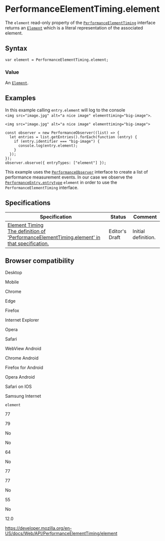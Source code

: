 # PerformanceElementTiming.element

The `element` read-only property of the [`PerformanceElementTiming`](../performanceelementtiming) interface returns an [`Element`](../element) which is a literal representation of the associated element.

## Syntax

    var element = PerformanceElementTiming.element;

### Value

An [`Element`](../element).

## Examples

In this example calling `entry.element` will log to the console  
`<img src="image.jpg" alt="a nice image" elementtiming="big-image">`.

    <img src="image.jpg" alt="a nice image" elementtiming="big-image">

    const observer = new PerformanceObserver((list) => {
      let entries = list.getEntries().forEach(function (entry) {
        if (entry.identifier === "big-image") {
          console.log(entry.element);
        }
      });
    });
    observer.observe({ entryTypes: ["element"] });

This example uses the [`PerformanceObserver`](../performanceobserver) interface to create a list of performance measurement events. In our case we observe the [`PerformanceEntry.entrytype`](../performanceentry/entrytype) `element` in order to use the `PerformanceElementTiming` interface.

## Specifications

<table><thead><tr class="header"><th>Specification</th><th>Status</th><th>Comment</th></tr></thead><tbody><tr class="odd"><td><a href="https://wicg.github.io/element-timing/#dom-performanceelementtiming-element">Element Timing<br />
<span class="small">The definition of 'PerformanceElementTiming.element' in that specification.</span></a></td><td><span class="spec-ed">Editor's Draft</span></td><td>Initial definition.</td></tr></tbody></table>

## Browser compatibility

Desktop

Mobile

Chrome

Edge

Firefox

Internet Explorer

Opera

Safari

WebView Android

Chrome Android

Firefox for Android

Opera Android

Safari on IOS

Samsung Internet

`element`

77

79

No

No

64

No

77

77

No

55

No

12.0

<a href="https://developer.mozilla.org/en-US/docs/Web/API/PerformanceElementTiming/element" class="_attribution-link">https://developer.mozilla.org/en-US/docs/Web/API/PerformanceElementTiming/element</a>
